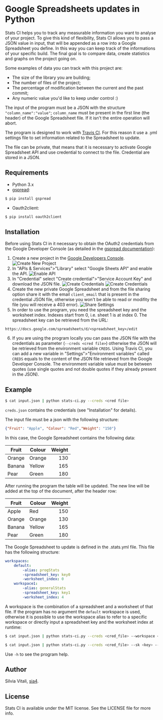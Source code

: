 # Google Spreadsheets updates in Python

Stats CI helps you to track any measurable information you want to analyse of your project. To give this kind of flexibility, Stats CI allows you to pass a JSON value in input, that will be appended as a row into a Google Spreadsheet you define. In this way you can keep track of the informations of your specific build. The final goal is to compare data, create statistics and graphs on the project going on.

Some examples of data you can track with this project are: 
- The size of the library you are building;
- The number of files of the project;
- The percentage of modification between the current and the past commit;
- Any numeric value you'd like to keep under control :)

The input of the program must be a JSON with the structure `"column_name":"value"`; `column_name` must be present in the first line (the header) of the Google Spreadsheet file. If it isn't the entire operation will abort.

The program is designed to work with [Travis CI](https://travis-ci.org/). For this reason it use a .yml settings file to set information related to the Spreadsheet to update.

The file can be private, that means that it is necessary to activate Google Spreadsheet API and use credential to connect to the file. Credential are stored in a JSON.

## Requirements
- Python 3.x
- [gspread](https://github.com/burnash/gspread):
```bash
$ pip install gspread
```
- Oauth2client:
```bash
$ pip install oauth2client
```

## Installation
Before using Stats CI in it necessary to obtain the OAuth2 credentials from the Google Developer Console (as detailed in the [gspread documentation](http://gspread.readthedocs.io/en/latest/oauth2.html)):

1. Create a new project in the [Google Developers Console](https://console.developers.google.com).
![Create New Project](https://drive.google.com/thumbnail?id=1Ev_5g155cspNNcNVOYS8x46PJw6nfen7 "Create New Project")
2. In "APIs & Services">"Library" select "Google Sheets API" and enable the API.
![Enable API](https://drive.google.com/thumbnail?id=1AI0x0KzAJn2fw_AKyxBCPy_1NYun82w7 "Enable API")
3. In "Credential" select "Create credential">"Service Account Key" and download the JSON file.
![Create Credentials](https://drive.google.com/thumbnail?id=1V3xRHNBWjscDTTqCXE4sQ8cxKrzNIHzq "Create Credentials 1")
![Create Credentials](https://drive.google.com/thumbnail?id=1wYDnk3rse9LcHxc1nWLEjnWFgEgEQJRM "Create Credentials 2")
4. Create the new private Google Spreadsheet and from the file sharing option share it with the email `client_email` that is present in the credential JSON file, otherwise you won't be able to read or modifity the file (you will receive a 403 error).
![Share Settings](https://drive.google.com/thumbnail?id=1XUR8TifAaetTtsAx06wU6Mgv43K1XxdN "Share Settings")
5. In order to use the program, you need the spreadsheet key and the worksheet index. Indexes start from 0, i.e. sheet 1 is at index 0. The spreadsheet key can be retrieved from the URL:
```
https://docs.google.com/spreadsheets/d/<spreadsheet_key>/edit
```
6. If you are using the program locally you can pass the JSON file with the credentials as parameter (`--creds <cred file>`) otherwise the JSON will be retrieved from the environment variable `CREDS`. Using Travis CI, you can add a new  variable in "Settings">"Environment variables" called `CREDS` equals to the content of the JSON file retrieved from the Google Developer Console. The environment variable value must be between quotes (use single quotes and not double quotes if they already present in the JSON).

## Example

```bash
$ cat input.json | python stats-ci.py --creds <cred file>
```

`creds.json` contains the credentials (see "Installation" for details).

The input file must be a json with the following structure:
```json
{"Fruit": "Apple", "Colour": "Red","Weight": "150"}
```

In this case, the Google Spreadsheet contains the following data:

| Fruit         | Colour        | Weight |
| ------------- |---------------| ------:|
| Orange        | Orange        | 130    |
| Banana        | Yellow        | 165    |
| Pear          | Green         | 180    |

After running the program the table will be updated. The new line will be added at the top of the document, after the header row:

| Fruit         | Colour        | Weight |
| ------------- |---------------| ------:|
| Apple         | Red           | 150    |
| Orange        | Orange        | 130    |
| Banana        | Yellow        | 165    |
| Pear          | Green         | 180    |

The Google Spreadsheet to update is defined in the .stats.yml file. This file has the following structure:
```yaml
workspaces:
    default:
        -alias: progStats
        -spreadsheet_key: key0
        -worksheet_index: 0
    workspace1:
        -alias: generalStats
        -spreadsheet_key: key1
        -worksheet_index: 4
```
A workspace is the combination of a spreadsheet and a worksheet of that file.
If the program has no argument the `default` workspace is used, otherwise it is possible to use the workspace alias to refer to a specific workspace or directly input a spreadsheet key and the worksheet index at runtime:

```bash
$ cat input.json | python stats-ci.py --creds <cred_file> --workspace <alias>
```
```bash
$ cat input.json | python stats-ci.py --creds <cred_file> --sk <key> --wi <index>
```

Use `-h` to see the program help.

## Author
Silvia Vitali, [sia4](https://github.com/sia4).

## License
Stats CI is available under the MIT license. See the LICENSE file for more info.
